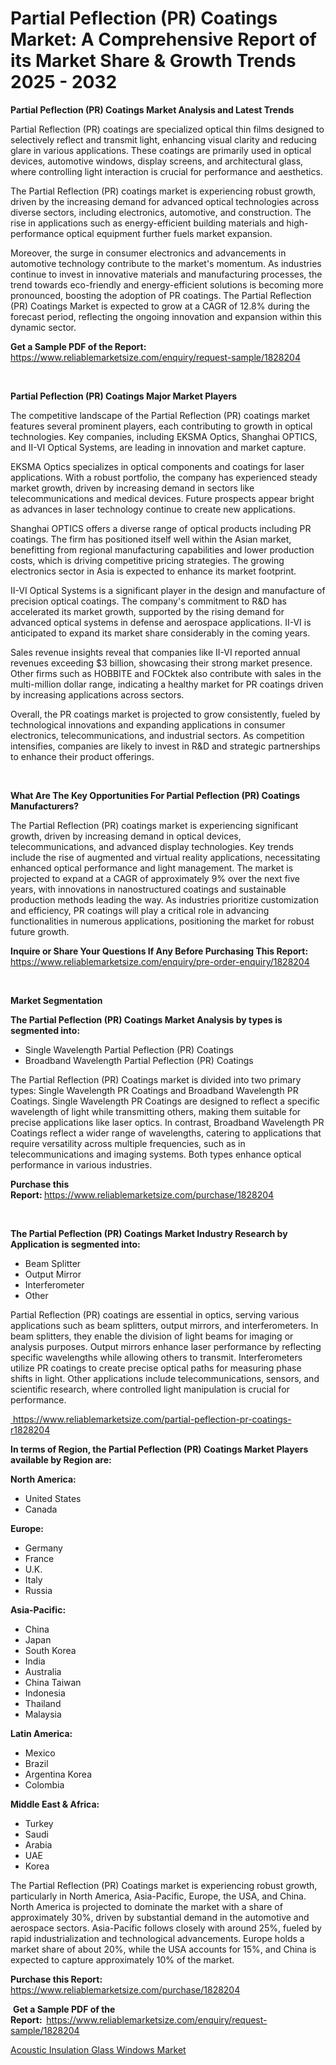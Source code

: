 <p><h1>Partial Peflection (PR) Coatings Market: A Comprehensive Report of its Market Share & Growth Trends 2025 - 2032</h1></p><p><strong>Partial Peflection (PR) Coatings Market Analysis and Latest Trends</strong></p>
<p><p>Partial Reflection (PR) coatings are specialized optical thin films designed to selectively reflect and transmit light, enhancing visual clarity and reducing glare in various applications. These coatings are primarily used in optical devices, automotive windows, display screens, and architectural glass, where controlling light interaction is crucial for performance and aesthetics.</p><p>The Partial Reflection (PR) coatings market is experiencing robust growth, driven by the increasing demand for advanced optical technologies across diverse sectors, including electronics, automotive, and construction. The rise in applications such as energy-efficient building materials and high-performance optical equipment further fuels market expansion. </p><p>Moreover, the surge in consumer electronics and advancements in automotive technology contribute to the market's momentum. As industries continue to invest in innovative materials and manufacturing processes, the trend towards eco-friendly and energy-efficient solutions is becoming more pronounced, boosting the adoption of PR coatings. The Partial Reflection (PR) Coatings Market is expected to grow at a CAGR of 12.8% during the forecast period, reflecting the ongoing innovation and expansion within this dynamic sector.</p></p>
<p><strong>Get a Sample PDF of the Report:&nbsp;</strong> <a href="https://www.reliablemarketsize.com/enquiry/request-sample/1828204?utm_campaign=2192&utm_medium=2&utm_source=Github&utm_content=ia&utm_term=03022025&utm_id=partial-peflection-pr-coatings">https://www.reliablemarketsize.com/enquiry/request-sample/1828204</a></p>
<p>&nbsp;</p>
<p><strong>Partial Peflection (PR) Coatings Major Market Players</strong></p>
<p><p>The competitive landscape of the Partial Reflection (PR) coatings market features several prominent players, each contributing to growth in optical technologies. Key companies, including EKSMA Optics, Shanghai OPTICS, and II-VI Optical Systems, are leading in innovation and market capture.</p><p>EKSMA Optics specializes in optical components and coatings for laser applications. With a robust portfolio, the company has experienced steady market growth, driven by increasing demand in sectors like telecommunications and medical devices. Future prospects appear bright as advances in laser technology continue to create new applications.</p><p>Shanghai OPTICS offers a diverse range of optical products including PR coatings. The firm has positioned itself well within the Asian market, benefitting from regional manufacturing capabilities and lower production costs, which is driving competitive pricing strategies. The growing electronics sector in Asia is expected to enhance its market footprint.</p><p>II-VI Optical Systems is a significant player in the design and manufacture of precision optical coatings. The company's commitment to R&D has accelerated its market growth, supported by the rising demand for advanced optical systems in defense and aerospace applications. II-VI is anticipated to expand its market share considerably in the coming years.</p><p>Sales revenue insights reveal that companies like II-VI reported annual revenues exceeding $3 billion, showcasing their strong market presence. Other firms such as HOBBITE and FOCktek also contribute with sales in the multi-million dollar range, indicating a healthy market for PR coatings driven by increasing applications across sectors.</p><p>Overall, the PR coatings market is projected to grow consistently, fueled by technological innovations and expanding applications in consumer electronics, telecommunications, and industrial sectors. As competition intensifies, companies are likely to invest in R&D and strategic partnerships to enhance their product offerings.</p></p>
<p>&nbsp;</p>
<p><strong>What Are The Key Opportunities For Partial Peflection (PR) Coatings Manufacturers?</strong></p>
<p><p>The Partial Reflection (PR) coatings market is experiencing significant growth, driven by increasing demand in optical devices, telecommunications, and advanced display technologies. Key trends include the rise of augmented and virtual reality applications, necessitating enhanced optical performance and light management. The market is projected to expand at a CAGR of approximately 9% over the next five years, with innovations in nanostructured coatings and sustainable production methods leading the way. As industries prioritize customization and efficiency, PR coatings will play a critical role in advancing functionalities in numerous applications, positioning the market for robust future growth.</p></p>
<p><strong>Inquire or Share Your Questions If Any Before Purchasing This Report:</strong> <a href="https://www.reliablemarketsize.com/enquiry/pre-order-enquiry/1828204?utm_campaign=2192&utm_medium=2&utm_source=Github&utm_content=ia&utm_term=03022025&utm_id=partial-peflection-pr-coatings">https://www.reliablemarketsize.com/enquiry/pre-order-enquiry/1828204</a></p>
<p>&nbsp;</p>
<p><strong>Market Segmentation</strong></p>
<p><strong>The Partial Peflection (PR) Coatings Market Analysis by types is segmented into:</strong></p>
<p><ul><li>Single Wavelength Partial Peflection (PR) Coatings</li><li>Broadband Wavelength Partial Peflection (PR) Coatings</li></ul></p>
<p><p>The Partial Reflection (PR) Coatings market is divided into two primary types: Single Wavelength PR Coatings and Broadband Wavelength PR Coatings. Single Wavelength PR Coatings are designed to reflect a specific wavelength of light while transmitting others, making them suitable for precise applications like laser optics. In contrast, Broadband Wavelength PR Coatings reflect a wider range of wavelengths, catering to applications that require versatility across multiple frequencies, such as in telecommunications and imaging systems. Both types enhance optical performance in various industries.</p></p>
<p><strong>Purchase this Report:&nbsp;</strong><a href="https://www.reliablemarketsize.com/purchase/1828204?utm_campaign=2192&utm_medium=2&utm_source=Github&utm_content=ia&utm_term=03022025&utm_id=partial-peflection-pr-coatings">https://www.reliablemarketsize.com/purchase/1828204</a></p>
<p>&nbsp;</p>
<p><strong>The Partial Peflection (PR) Coatings Market Industry Research by Application is segmented into:</strong></p>
<p><ul><li>Beam Splitter</li><li>Output Mirror</li><li>Interferometer</li><li>Other</li></ul></p>
<p><p>Partial Reflection (PR) coatings are essential in optics, serving various applications such as beam splitters, output mirrors, and interferometers. In beam splitters, they enable the division of light beams for imaging or analysis purposes. Output mirrors enhance laser performance by reflecting specific wavelengths while allowing others to transmit. Interferometers utilize PR coatings to create precise optical paths for measuring phase shifts in light. Other applications include telecommunications, sensors, and scientific research, where controlled light manipulation is crucial for performance.</p></p>
<p><a href="https://www.reliablemarketsize.com/partial-peflection-pr-coatings-r1828204?utm_campaign=2192&utm_medium=2&utm_source=Github&utm_content=ia&utm_term=03022025&utm_id=partial-peflection-pr-coatings">&nbsp;https://www.reliablemarketsize.com/partial-peflection-pr-coatings-r1828204</a></p>
<p><strong>In terms of Region, the Partial Peflection (PR) Coatings Market Players available by Region are:</strong></p>
<p>
    <p> <strong> North America: </strong>
        <ul>
            <li>United States</li>
            <li>Canada</li>
        </ul>
        </p> 
    <p> <strong> Europe: </strong>
        <ul>
            <li>Germany</li>
            <li>France</li>
            <li>U.K.</li>
            <li>Italy</li>
            <li>Russia</li>
        </ul>
        </p> 
    <p> <strong> Asia-Pacific: </strong>
        <ul>
            <li>China</li>
            <li>Japan</li>
            <li>South Korea</li>
            <li>India</li>
            <li>Australia</li>
            <li>China Taiwan</li>
            <li>Indonesia</li>
            <li>Thailand</li>
            <li>Malaysia</li>
        </ul>
        </p> 
    <p> <strong> Latin America: </strong>
        <ul>
            <li>Mexico</li>
            <li>Brazil</li>
            <li>Argentina Korea</li>
            <li>Colombia</li>
        </ul>
        </p> 
    <p> <strong> Middle East & Africa: </strong>
        <ul>
            <li>Turkey</li>
            <li>Saudi</li>
            <li>Arabia</li>
            <li>UAE</li>
            <li>Korea</li>
        </ul>
    </p>
    </p>
<p><p>The Partial Reflection (PR) Coatings market is experiencing robust growth, particularly in North America, Asia-Pacific, Europe, the USA, and China. North America is projected to dominate the market with a share of approximately 30%, driven by substantial demand in the automotive and aerospace sectors. Asia-Pacific follows closely with around 25%, fueled by rapid industrialization and technological advancements. Europe holds a market share of about 20%, while the USA accounts for 15%, and China is expected to capture approximately 10% of the market.</p></p>
<p><strong>Purchase this Report: </strong><a href="https://www.reliablemarketsize.com/purchase/1828204?utm_campaign=2192&utm_medium=2&utm_source=Github&utm_content=ia&utm_term=03022025&utm_id=partial-peflection-pr-coatings">https://www.reliablemarketsize.com/purchase/1828204</a></p>
<p>&nbsp;<strong>Get a Sample PDF of the Report:&nbsp;&nbsp;</strong><a href="https://www.reliablemarketsize.com/enquiry/request-sample/1828204?utm_campaign=2192&utm_medium=2&utm_source=Github&utm_content=ia&utm_term=03022025&utm_id=partial-peflection-pr-coatings">https://www.reliablemarketsize.com/enquiry/request-sample/1828204</a></p>
<p><strong></strong></p>
<p><p><a href="https://github.com/WashimHussain441/Market-Research-Report-List-1/blob/main/acoustic-insulation-glass-windows-market.md?utm_campaign=2192&utm_medium=2&utm_source=Github&utm_content=ia&utm_term=03022025&utm_id=partial-peflection-pr-coatings">Acoustic Insulation Glass Windows Market</a></p></p>